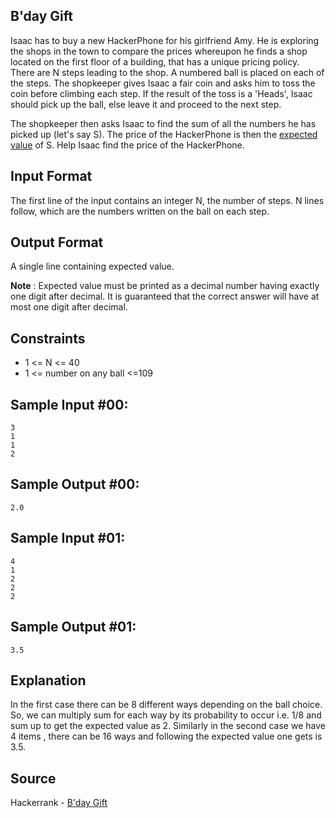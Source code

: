 ## B'day Gift

Isaac has to buy a new HackerPhone for his girlfriend Amy. He is exploring the shops in the town to compare the prices whereupon he finds a shop located on the first floor of a building, that has a unique pricing policy. There are N steps leading to the shop. A numbered ball is placed on each of the steps.
The shopkeeper gives Isaac a fair coin and asks him to toss the coin before climbing each step. If the result of the toss is a 'Heads', Isaac should pick up the ball, else leave it and proceed to the next step.

The shopkeeper then asks Isaac to find the sum of all the numbers he has picked up (let's say S). The price of the HackerPhone is then the [expected value](https://en.wikipedia.org/wiki/Expected_value) of S. Help Isaac find the price of the HackerPhone.

## Input Format

The first line of the input contains an integer N, the number of steps. N lines follow, which are the numbers written on the ball on each step.

## Output Format

A single line containing expected value.

**Note** : Expected value must be printed as a decimal number having exactly one digit after decimal. It is guaranteed that the correct answer will have at most one digit after decimal.

## Constraints

- 1 <= N <= 40
- 1 <= number on any ball <=109

## Sample Input #00:

```
3
1 
1
2
```

## Sample Output #00:

```
2.0
```

## Sample Input #01:

```
4
1 
2
2
2
```

## Sample Output #01:

```
3.5
```

## Explanation

In the first case there can be 8 different ways depending on the ball choice. So, we can multiply sum for each way by its probability to occur i.e. 1/8 and sum up to get the expected value as 2.
Similarly in the second case we have 4 items , there can be 16 ways and following the expected value one gets is 3.5.

## Source

Hackerrank - [B'day Gift](https://www.hackerrank.com/challenges/bday-gift/problem)
